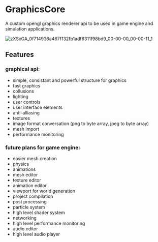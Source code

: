 # GraphicsCore
A custom opengl graphics renderer api to be used in game engine and simulation applications.

![zXSxGA_0f714936a467f132fb1adf6311f98bd9_00-00-00_00-00-11_1](https://user-images.githubusercontent.com/89701935/173957172-f478ea33-e372-4c25-ae23-a4cad0117b45.gif)

## Features
### graphical api: 
- simple, consistant and powerful structure for graphics
- fast graphics
- collusions
- lighting
- user controls
- user interface elements
- anti-alliasing
- textures
- image format conversation (png to byte array, jpeg to byte array)
- mesh import
- performance monitoring


### future plans for game engine:
- easier mesh creation
- physics
- animations
- mesh editor
- texture editor
- animation editor
- viewport for world generation
- project compilation
- post processing
- particle system
- high level shader system
- networking
- high level performance monitoring
- audio editor
- high level audio player


